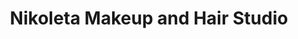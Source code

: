 ---
title: "Nikoleta Makeup and Hair Studio"
url: /barcelona/nikoleta-makeup-and-hair-studio/
shop: cosméticos
---